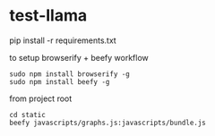 # test-llama

pip install -r requirements.txt

to setup browserify + beefy workflow
```shell
sudo npm install browserify -g
sudo npm install beefy -g
```

from project root
```shell
cd static
beefy javascripts/graphs.js:javascripts/bundle.js 
```
